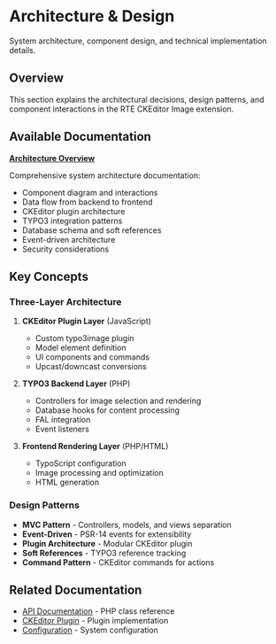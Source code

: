 # Architecture & Design

System architecture, component design, and technical implementation details.

## Overview

This section explains the architectural decisions, design patterns, and component interactions in the RTE CKEditor Image extension.

## Available Documentation

**[Architecture Overview](Overview.md)**

Comprehensive system architecture documentation:
- Component diagram and interactions
- Data flow from backend to frontend
- CKEditor plugin architecture
- TYPO3 integration patterns
- Database schema and soft references
- Event-driven architecture
- Security considerations

## Key Concepts

### Three-Layer Architecture

1. **CKEditor Plugin Layer** (JavaScript)
   - Custom typo3image plugin
   - Model element definition
   - UI components and commands
   - Upcast/downcast conversions

2. **TYPO3 Backend Layer** (PHP)
   - Controllers for image selection and rendering
   - Database hooks for content processing
   - FAL integration
   - Event listeners

3. **Frontend Rendering Layer** (PHP/HTML)
   - TypoScript configuration
   - Image processing and optimization
   - HTML generation

### Design Patterns

- **MVC Pattern** - Controllers, models, and views separation
- **Event-Driven** - PSR-14 events for extensibility
- **Plugin Architecture** - Modular CKEditor plugin
- **Soft References** - TYPO3 reference tracking
- **Command Pattern** - CKEditor commands for actions

## Related Documentation

- [API Documentation](../API/Index.md) - PHP class reference
- [CKEditor Plugin](../CKEditor/Plugin-Development.md) - Plugin implementation
- [Configuration](../Integration/Configuration.md) - System configuration
